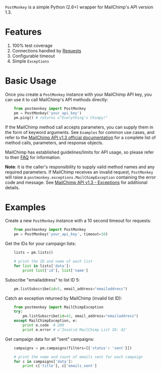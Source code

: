 `PostMonkey` is a simple Python (2.6+) wrapper for MailChimp's API
version 1.3.


Features
========

1. 100% test coverage
2. Connections handled by [Requests](http://docs.python-requests.org>)
3. Configurable timeout
4. Simple `Exceptions`


Basic Usage
===========

Once you create a `PostMonkey` instance with your MailChimp API key,
you can use it to call MailChimp's API methods directly:

```python
    from postmonkey import PostMonkey
    pm = PostMonkey('your_api_key')
    pm.ping() # returns u"Everything's Chimpy!"
```

If the MailChimp method call accepts parameters, you can supply them in the form
of keyword arguments. See `Examples` for common use cases, and refer to the
[MailChimp API v1.3 official documentation](http://apidocs.mailchimp.com/api/rtfm/)
for a complete list of method calls, parameters, and response objects.

MailChimp has established guidelines/limits for API usage, so please refer
to their [FAQ](http://apidocs.mailchimp.com/api/faq/) for information.

**Note**: it is the caller's responsibility to supply valid method names and any
required parameters. If MailChimp receives an invalid request, `PostMonkey`
will raise a `postmonkey.exceptions.MailChimpException` containing the
error code and message. See
[MailChimp API v1.3 - Exceptions](http://apidocs.mailchimp.com/api/1.3/exceptions.field.php)
for additional details.


Examples
========

Create a new `PostMonkey` instance with a 10 second timeout for requests:

```python
    from postmonkey import PostMonkey
    pm = PostMonkey('your_api_key', timeout=10)
```

Get the IDs for your campaign lists:

```python
    lists = pm.lists()

    # print the ID and name of each list
    for list in lists['data']:
        print list['id'], list['name']
```

Subscribe "emailaddress" to list ID 5:

```python
    pm.listSubscribe(id=5, email_address="emailaddress")
```

Catch an exception returned by MailChimp (invalid list ID):

```python
    from postmonkey import MailChimpException
    try:
        pm.listSubscribe(id=42, email_address="emailaddress")
    except MailChimpException, e:
        print e.code  # 200
        print e.error # u'Invalid MailChimp List ID: 42'
```

Get campaign data for all "sent" campaigns:

```python
    campaigns = pm.campaigns(filters=[{'status': 'sent'}])

    # print the name and count of emails sent for each campaign
    for c in campaigns['data']:
        print c['title'], c['emails_sent']
```
